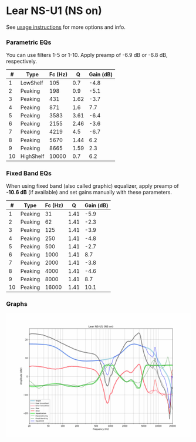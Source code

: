 # Lear NS-U1 (NS on)
See [usage instructions](https://github.com/jaakkopasanen/AutoEq#usage) for more options and info.

### Parametric EQs
You can use filters 1-5 or 1-10. Apply preamp of -6.9 dB or -6.8 dB, respectively.

|   # | Type      |   Fc (Hz) |    Q |   Gain (dB) |
|-----|-----------|-----------|------|-------------|
|   1 | LowShelf  |       105 | 0.7  |        -4.8 |
|   2 | Peaking   |       198 | 0.9  |        -5.1 |
|   3 | Peaking   |       431 | 1.62 |        -3.7 |
|   4 | Peaking   |       871 | 1.6  |         7.7 |
|   5 | Peaking   |      3583 | 3.61 |        -6.4 |
|   6 | Peaking   |      2155 | 2.46 |        -3.6 |
|   7 | Peaking   |      4219 | 4.5  |        -6.7 |
|   8 | Peaking   |      5670 | 1.44 |         6.2 |
|   9 | Peaking   |      8665 | 1.59 |         2.3 |
|  10 | HighShelf |     10000 | 0.7  |         6.2 |

### Fixed Band EQs
When using fixed band (also called graphic) equalizer, apply preamp of **-10.6 dB** (if available) and set gains manually with these parameters.

|   # | Type    |   Fc (Hz) |    Q |   Gain (dB) |
|-----|---------|-----------|------|-------------|
|   1 | Peaking |        31 | 1.41 |        -5.9 |
|   2 | Peaking |        62 | 1.41 |        -2.3 |
|   3 | Peaking |       125 | 1.41 |        -3.9 |
|   4 | Peaking |       250 | 1.41 |        -4.8 |
|   5 | Peaking |       500 | 1.41 |        -2.7 |
|   6 | Peaking |      1000 | 1.41 |         8.7 |
|   7 | Peaking |      2000 | 1.41 |        -3.8 |
|   8 | Peaking |      4000 | 1.41 |        -4.6 |
|   9 | Peaking |      8000 | 1.41 |         8.7 |
|  10 | Peaking |     16000 | 1.41 |        10.1 |

### Graphs
![](./Lear%20NS-U1%20(NS%20on).png)

